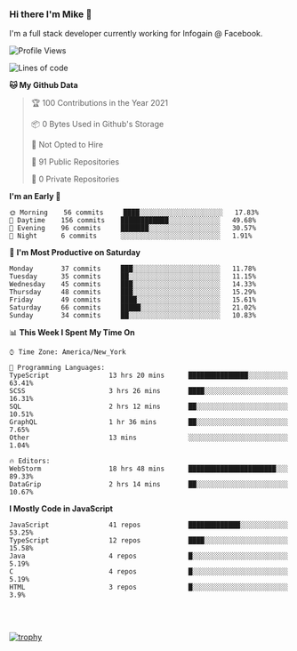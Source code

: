 ### Hi there I'm Mike 👋
I'm a full stack developer currently working for Infogain @ Facebook.

<!--START_SECTION:waka-->
![Profile Views](http://img.shields.io/badge/Profile%20Views-1-blue)

![Lines of code](https://img.shields.io/badge/From%20Hello%20World%20I%27ve%20Written-1.2%20million%20lines%20of%20code-blue)

**🐱 My Github Data** 

> 🏆 100 Contributions in the Year 2021
 > 
> 📦 0 Bytes Used in Github's Storage 
 > 
> 🚫 Not Opted to Hire
 > 
> 📜 91 Public Repositories 
 > 
> 🔑 0 Private Repositories  
 > 
**I'm an Early 🐤** 

```text
🌞 Morning    56 commits     ████░░░░░░░░░░░░░░░░░░░░░   17.83% 
🌆 Daytime    156 commits    ████████████░░░░░░░░░░░░░   49.68% 
🌃 Evening    96 commits     ███████░░░░░░░░░░░░░░░░░░   30.57% 
🌙 Night      6 commits      ░░░░░░░░░░░░░░░░░░░░░░░░░   1.91%

```
📅 **I'm Most Productive on Saturday** 

```text
Monday       37 commits     ███░░░░░░░░░░░░░░░░░░░░░░   11.78% 
Tuesday      35 commits     ██░░░░░░░░░░░░░░░░░░░░░░░   11.15% 
Wednesday    45 commits     ███░░░░░░░░░░░░░░░░░░░░░░   14.33% 
Thursday     48 commits     ███░░░░░░░░░░░░░░░░░░░░░░   15.29% 
Friday       49 commits     ████░░░░░░░░░░░░░░░░░░░░░   15.61% 
Saturday     66 commits     █████░░░░░░░░░░░░░░░░░░░░   21.02% 
Sunday       34 commits     ██░░░░░░░░░░░░░░░░░░░░░░░   10.83%

```


📊 **This Week I Spent My Time On** 

```text
⌚︎ Time Zone: America/New_York

💬 Programming Languages: 
TypeScript               13 hrs 20 mins      ███████████████░░░░░░░░░░   63.41% 
SCSS                     3 hrs 26 mins       ████░░░░░░░░░░░░░░░░░░░░░   16.31% 
SQL                      2 hrs 12 mins       ██░░░░░░░░░░░░░░░░░░░░░░░   10.51% 
GraphQL                  1 hr 36 mins        ██░░░░░░░░░░░░░░░░░░░░░░░   7.65% 
Other                    13 mins             ░░░░░░░░░░░░░░░░░░░░░░░░░   1.04%

🔥 Editors: 
WebStorm                 18 hrs 48 mins      ██████████████████████░░░   89.33% 
DataGrip                 2 hrs 14 mins       ██░░░░░░░░░░░░░░░░░░░░░░░   10.67%

```

**I Mostly Code in JavaScript** 

```text
JavaScript               41 repos            █████████████░░░░░░░░░░░░   53.25% 
TypeScript               12 repos            ████░░░░░░░░░░░░░░░░░░░░░   15.58% 
Java                     4 repos             █░░░░░░░░░░░░░░░░░░░░░░░░   5.19% 
C                        4 repos             █░░░░░░░░░░░░░░░░░░░░░░░░   5.19% 
HTML                     3 repos             █░░░░░░░░░░░░░░░░░░░░░░░░   3.9%

```



<!--END_SECTION:waka-->

##### &nbsp;
[![trophy](https://github-profile-trophy.vercel.app/?username=uptonm&theme=dracula)](https://github.com/ryo-ma/github-profile-trophy)
